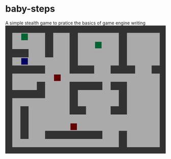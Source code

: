 # baby-steps
A simple stealth game to pratice the basics of game engine writing
![pic](screenshot.png)
